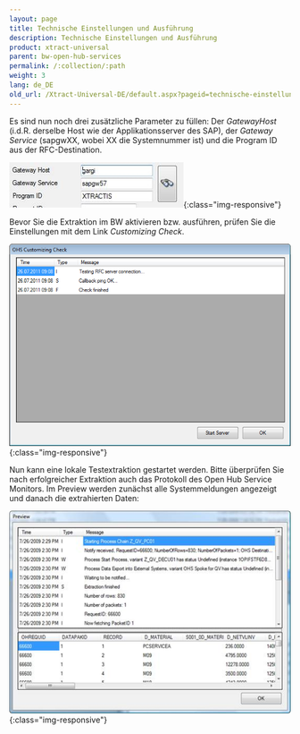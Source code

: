 ```yaml
---
layout: page
title: Technische Einstellungen und Ausführung
description: Technische Einstellungen und Ausführung
product: xtract-universal
parent: bw-open-hub-services
permalink: /:collection/:path
weight: 3
lang: de_DE
old_url: /Xtract-Universal-DE/default.aspx?pageid=technische-einstellungen-und-ausfuehrung
---
```


Es sind nun noch drei zusätzliche Parameter zu füllen: Der *GatewayHost* (i.d.R. derselbe Host wie der Applikationsserver des SAP), der *Gateway Service* (sapgwXX, wobei XX die Systemnummer ist) und die Program ID aus der RFC-Destination.

![Open-Hub-Services-Technical-Preferences](/img/content/Open-Hub-Services-Technical-Preferences.png){:class="img-responsive"}

Bevor Sie die Extraktion im BW aktivieren bzw. ausführen, prüfen Sie die Einstellungen mit dem Link *Customizing Check*.

![Open-Hub-Services-Customizing-Check](/img/content/Open-Hub-Services-Customizing-Check.png){:class="img-responsive"}

Nun kann eine lokale Testextraktion gestartet werden. Bitte überprüfen Sie nach erfolgreicher Extraktion auch das Protokoll des Open Hub Service Monitors. Im Preview werden zunächst alle Systemmeldungen angezeigt und danach die extrahierten Daten:

![Open-Hub-Services-Preview](/img/content/Open-Hub-Services-Preview.png){:class="img-responsive"}